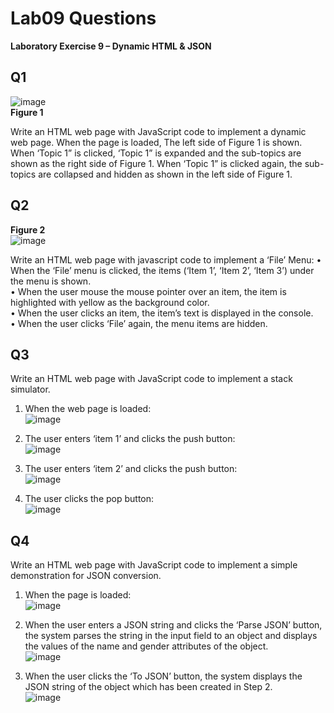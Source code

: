 # Lab09 Questions  
**Laboratory Exercise 9 – Dynamic HTML & JSON**  
## Q1
![image](https://github.com/worldetude/ITP4507/assets/85270523/68d22035-2847-472d-81c5-63dba6a8c9d4)  
**Figure 1**  
  
Write an HTML web page with JavaScript code to implement a dynamic web page.  When the page is loaded,   The left side of Figure 1 is shown.  When ‘Topic 1” is clicked, ‘Topic 1” is expanded and the sub-topics are shown as the right side of Figure 1.  When ‘Topic 1” is clicked again, the sub-topics are collapsed and hidden as shown in the left side of Figure 1.  

## Q2  

**Figure 2**    
![image](https://github.com/worldetude/ITP4507/assets/85270523/ef21b895-2731-4f44-b665-e94d68795341)  

Write an HTML web page with javascript code to implement a ‘File’ Menu:
•	When the ‘File’ menu is clicked, the items (‘Item 1’, ‘Item 2’, ‘Item 3’) under the menu is shown.  
•	When the user mouse the mouse pointer over an item, the item is highlighted with yellow as the background color.  
•	When the user clicks an item, the item’s text is displayed in the console.     
•	When the user clicks ‘File’ again, the menu items are hidden.   
  
## Q3  
Write an HTML web page with JavaScript code to implement a stack simulator.
1.	When the web page is loaded:  
![image](https://github.com/worldetude/ITP4507/assets/85270523/9b24a07a-5313-4f33-8a3d-f73214049ed1)  
  
2.	The user enters ‘item 1’ and clicks the push button:  
![image](https://github.com/worldetude/ITP4507/assets/85270523/5c06a63c-002e-4eb9-942b-20e9846fa777)  

3.	The user enters ‘item 2’ and clicks the push button:  
![image](https://github.com/worldetude/ITP4507/assets/85270523/4d0b4359-95ad-4f14-91e5-7f6edc177824)  
   
4.	The user clicks the pop button:  
![image](https://github.com/worldetude/ITP4507/assets/85270523/1a9fd157-697d-4e4b-bb72-974ef92b627d)  

## Q4  
Write an HTML web page with JavaScript code to implement a simple demonstration for JSON conversion.  
1.	When the page is loaded:  
![image](https://github.com/worldetude/ITP4507/assets/85270523/937d2d49-cb99-4f69-b2e4-e596da22aa54)  
  
2.	When the user enters a JSON string and clicks the ‘Parse JSON’ button, the system parses the string in the input field to an object and displays the values of the name and gender attributes of the object.   
 ![image](https://github.com/worldetude/ITP4507/assets/85270523/c6e6f9bd-2019-4c10-838f-3811afc02d9f)  
  
3.	When the user clicks the ‘To JSON’ button, the system displays the JSON string of the object which has been created in Step 2.   
 ![image](https://github.com/worldetude/ITP4507/assets/85270523/67ee7809-d262-47eb-bd5e-769f15c1b4cf)  

